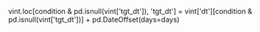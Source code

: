 vint.loc[condition & pd.isnull(vint['tgt_dt']), 'tgt_dt'] = vint['dt'][condition & pd.isnull(vint['tgt_dt'])] + pd.DateOffset(days=days)
